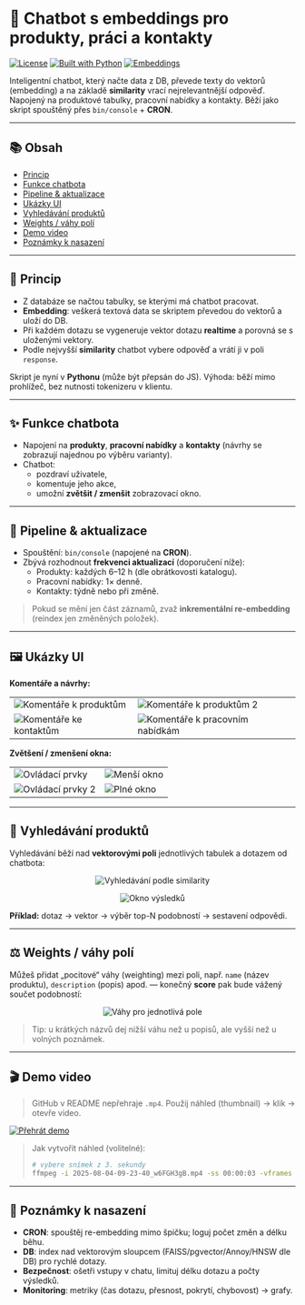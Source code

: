 # 🤖 Chatbot s embeddings pro produkty, práci a kontakty

[![License](https://img.shields.io/badge/license-MIT-informational)](#)
[![Built with Python](https://img.shields.io/badge/Python-3.10%2B-blue)](#)
[![Embeddings](https://img.shields.io/badge/Embeddings-Enabled-success)](#)

Inteligentní chatbot, který načte data z DB, převede texty do vektorů (embedding) a na základě **similarity** vrací nejrelevantnější odpověď. Napojený na produktové tabulky, pracovní nabídky a kontakty. Běží jako skript spouštěný přes `bin/console` + **CRON**.

---

## 📚 Obsah
- [Princip](#-princip)
- [Funkce chatbota](#-funkce-chatbota)
- [Pipeline & aktualizace](#-pipeline--aktualizace)
- [Ukázky UI](#-ukázky-ui)
- [Vyhledávání produktů](#-vyhledávání-produktů)
- [Weights / váhy polí](#-weights--váhy-polí)
- [Demo video](#-demo-video)
- [Poznámky k nasazení](#-poznámky-k-nasazení)

---

## 🧠 Princip
- Z databáze se načtou tabulky, se kterými má chatbot pracovat.
- **Embedding**: veškerá textová data se skriptem převedou do vektorů a uloží do DB.
- Při každém dotazu se vygeneruje vektor dotazu **realtime** a porovná se s uloženými vektory.
- Podle nejvyšší **similarity** chatbot vybere odpověď a vrátí ji v poli `response`.

Skript je nyní v **Pythonu** (může být přepsán do JS). Výhoda: běží mimo prohlížeč, bez nutnosti tokenizeru v klientu.

---

## ✨ Funkce chatbota
- Napojení na **produkty**, **pracovní nabídky** a **kontakty** (návrhy se zobrazují najednou po výběru varianty).
- Chatbot:
  - pozdraví uživatele,
  - komentuje jeho akce,
  - umožní **zvětšit / zmenšit** zobrazovací okno.

---

## 🔁 Pipeline & aktualizace
- Spouštění: `bin/console` (napojené na **CRON**).
- Zbývá rozhodnout **frekvenci aktualizací** (doporučení níže):
  - Produkty: každých 6–12 h (dle obrátkovosti katalogu).
  - Pracovní nabídky: 1× denně.
  - Kontakty: týdně nebo při změně.

> Pokud se mění jen část záznamů, zvaž **inkrementální re-embedding** (reindex jen změněných položek).

---

## 🖼 Ukázky UI

**Komentáře a návrhy:**

<table>
<tr>
<td><img src="./prezentace/koment_produkty.png" alt="Komentáře k produktům"></td>
<td><img src="./prezentace/koment_produkty_2.png" alt="Komentáře k produktům 2"></td>
</tr>
<tr>
<td><img src="./prezentace/koment_kontakty.png" alt="Komentáře ke kontaktům"></td>
<td><img src="./prezentace/koment_prace.png" alt="Komentáře k pracovním nabídkám"></td>
</tr>
</table>

**Zvětšení / zmenšení okna:**

<table>
<tr>
<td><img src="./prezentace/buttons.png" alt="Ovládací prvky"></td>
<td><img src="./prezentace/not_full.png" alt="Menší okno"></td>
</tr>
<tr>
<td><img src="./prezentace/buttons_2.png" alt="Ovládací prvky 2"></td>
<td><img src="./prezentace/full.png" alt="Plné okno"></td>
</tr>
</table>

---

## 🔎 Vyhledávání produktů
Vyhledávání běží nad **vektorovými poli** jednotlivých tabulek a dotazem od chatbota:

<p align="center">
  <img src="./prezentace/Momb_hled.png" alt="Vyhledávání podle similarity">
</p>

<p align="center">
  <img src="./prezentace/MOMB_okno.png" alt="Okno výsledků">
</p>

**Příklad:** dotaz → vektor → výběr top-N podobností → sestavení odpovědi.

---

## ⚖ Weights / váhy polí
Můžeš přidat „pocitové“ váhy (weighting) mezi poli, např. `name` (název produktu), `description` (popis) apod. — konečný **score** pak bude vážený součet podobností:

<p align="center">
  <img src="./prezentace/weights.png" alt="Váhy pro jednotlivá pole">
</p>

> Tip: u krátkých názvů dej nižší váhu než u popisů, ale vyšší než u volných poznámek.

---

## 🎬 Demo video

> GitHub v README nepřehraje `.mp4`. Použij náhled (thumbnail) → klik → otevře video.

[![Přehrát demo](./prezentace/video_thumbnail.png)](./2025-08-04-09-23-40_w6FGH3gB.mp4)

> Jak vytvořit náhled (volitelné):
> ```bash
> # vybere snímek z 3. sekundy
> ffmpeg -i 2025-08-04-09-23-40_w6FGH3gB.mp4 -ss 00:00:03 -vframes 1 ./prezentace/video_thumbnail.png
> ```

---

## 🚀 Poznámky k nasazení
- **CRON**: spouštěj re-embedding mimo špičku; loguj počet změn a délku běhu.
- **DB**: index nad vektorovým sloupcem (FAISS/pgvector/Annoy/HNSW dle DB) pro rychlé dotazy.
- **Bezpečnost**: ošetři vstupy v chatu, limituj délku dotazu a počty výsledků.
- **Monitoring**: metriky (čas dotazu, přesnost, pokrytí, chybovost) → grafy.